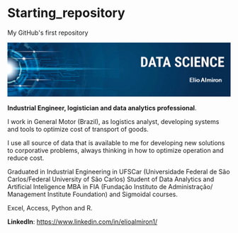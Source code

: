 # Starting_repository
My GitHub's first repository

<p align="center">
  <img src="banner.png" >
</p>

**Industrial Engineer, logistician and data analytics professional**.

I work in General Motor (Brazil), as logistics analyst, developing systems and tools to optimize cost of transport of goods.

I use all source of data that is available to me for developing new solutions to corporative problems, always thinking in how to optimize operation and reduce cost.

Graduated in Industrial Engineering in UFSCar (Universidade Federal de São Carlos/Federal University of São Carlos) Student of Data Analytics and Artificial Inteligence MBA in FIA (Fundação Instituto de Administração/ Management Institute Foundation) and Sigmoidal courses.

Excel, Access, Python and R.

**LinkedIn**: https://www.linkedin.com/in/elioalmiron1/
